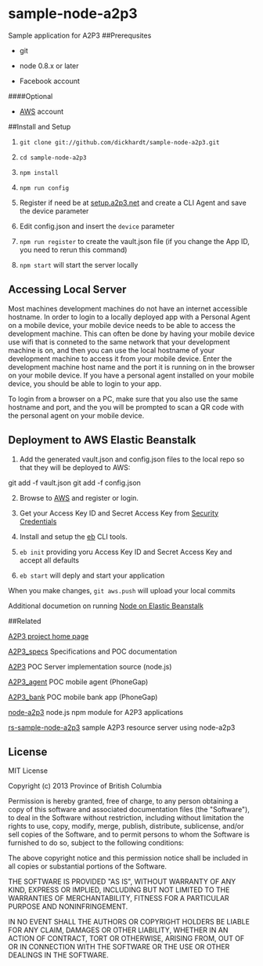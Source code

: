 sample-node-a2p3
================

Sample application for A2P3
##Prerequsites
- git

- node 0.8.x or later

- Facebook account

####Optional
- [AWS](http://aws.amazon.com) account

##Install and Setup
1) `git clone git://github.com/dickhardt/sample-node-a2p3.git`

2) `cd sample-node-a2p3`

3) `npm install`

4) `npm run config`

5) Register if need be at [setup.a2p3.net](http://setup.a2p3.net) and create a CLI Agent and save the device parameter

6) Edit config.json and insert the `device` parameter

7) `npm run register` to create the vault.json file (if you change the App ID, you need to rerun this command)

8) `npm start` will start the server locally

## Accessing Local Server

Most machines development machines do not have an internet accessible hostname. In order to login to a locally deployed app with a Personal Agent on a mobile device, your mobile device needs to be able to access the development machine. This can often be done by having your mobile device use wifi that is conneted to the same network that your development machine is on, and then you can use the local hostname of your development machine to access it from your mobile device. Enter the development machine host name and the port it is running on in the browser on your mobile device. If you have a personal agent installed on your mobile device, you should be able to login to your app.

To login from a browser on a PC, make sure that you also use the same hostname and port, and the you will be prompted to scan a QR code with the personal agent on your mobile device.

## Deployment to AWS Elastic Beanstalk

1) Add the generated vault.json and config.json files to the local repo so that they will be deployed to AWS:

  git add -f vault.json
  git add -f config.json

2) Browse to [AWS](http://aws.amazon.com) and register or login.

3) Get your Access Key ID and Secret Access Key from [Security Credentials](https://portal.aws.amazon.com/gp/aws/securityCredentials)

4) Install and setup the [eb](http://docs.aws.amazon.com/elasticbeanstalk/latest/dg/usingCLI.html) CLI tools.

5) `eb init` providing yoru Access Key ID and Secret Access Key and accept all defaults

6) `eb start` will deply and start your application

When you make changes, `git aws.push` will upload your local commits

Additional documetion on running [Node on Elastic Beanstalk](http://docs.aws.amazon.com/elasticbeanstalk/latest/dg/create_deploy_nodejs.html)

##Related

[A2P3 project home page](http://www.a2p3.net)

[A2P3_specs](https://github.com/dickhardt/A2P3_specs) Specifications and POC documentation

[A2P3](https://github.com/dickhardt/A2P3) POC Server implementation source (node.js)

[A2P3_agent](https://github.com/dickhardt/A2P3_agent) POC mobile agent (PhoneGap)

[A2P3_bank](https://github.com/dickhardt/A2P3_bank) POC mobile bank app (PhoneGap)

[node-a2p3](https://github.com/dickhardt/node-a2p3) node.js npm module for A2P3 applications

[rs-sample-node-a2p3](https://github.com/dickhardt/rs-sample-node-a2p3) sample A2P3 resource server using node-a2p3

## License
MIT License

Copyright (c) 2013 Province of British Columbia

Permission is hereby granted, free of charge, to any person obtaining a copy of this software and associated documentation files (the "Software"), to deal in the Software without restriction, including without limitation the rights to use, copy, modify, merge, publish, distribute, sublicense, and/or sell copies of the Software, and to permit persons to whom the Software is furnished to do so, subject to the following conditions:

The above copyright notice and this permission notice shall be included in all copies or substantial portions of the Software.

THE SOFTWARE IS PROVIDED "AS IS", WITHOUT WARRANTY OF ANY KIND, EXPRESS OR IMPLIED, INCLUDING BUT NOT LIMITED TO THE WARRANTIES OF MERCHANTABILITY, FITNESS FOR A PARTICULAR PURPOSE AND NONINFRINGEMENT.

IN NO EVENT SHALL THE AUTHORS OR COPYRIGHT HOLDERS BE LIABLE FOR ANY CLAIM, DAMAGES OR OTHER LIABILITY, WHETHER IN AN ACTION OF CONTRACT, TORT OR OTHERWISE, ARISING FROM, OUT OF OR IN CONNECTION WITH THE SOFTWARE OR THE USE OR OTHER DEALINGS IN THE SOFTWARE.

